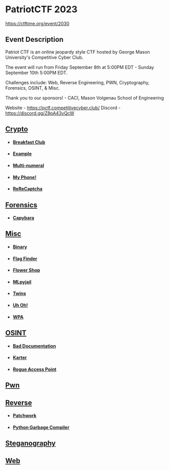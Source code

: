 # PatriotCTF 2023

https://ctftime.org/event/2030

## Event Description

Patriot CTF is an online jeopardy style CTF hosted by George Mason University's Competitive Cyber Club.

The event will run from Friday September 8th at 5:00PM EDT - Sunday September 10th 5:00PM EDT.

Challenges include: Web, Reverse Engineering, PWN, Cryptography, Forensics, OSINT, & Misc.

Thank you to our sponsors! - CACI, Mason Volgenau School of Engineering

Website - https://pctf.competitivecyber.club/
Discord - https://discord.gg/Z8pA43vQcW

## [Crypto](<Crypto>)
 * #### [Breakfast Club](<Crypto/Breakfast Club/>)
 * #### [Example](<Crypto/Example/>)
 * #### [Multi-numeral](<Crypto/Multi-numeral/>)
 * #### [My Phone!](<Crypto/My Phone!/>)
 * #### [ReReCaptcha](<Crypto/ReReCaptcha/>)
## [Forensics](<Forensics>)
 * #### [Capybara](<Forensics/Capybara/>)
## [Misc](<Misc>)
 * #### [Binary](<Misc/Binary/>)
 * #### [Flag Finder](<Misc/Flag Finder/>)
 * #### [Flower Shop](<Misc/Flower Shop/>)
 * #### [MLpyjail](<Misc/MLpyjail/>)
 * #### [Twins](<Misc/Twins/>)
 * #### [Uh Oh!](<Misc/Uh Oh!/>)
 * #### [WPA](<Misc/WPA/>)
## [OSINT](<OSINT>)
 * #### [Bad Documentation](<OSINT/Bad Documentation/>)
 * #### [Karter](<OSINT/Karter/>)
 * #### [Rogue Access Point](<OSINT/Rogue Access Point/>)
## [Pwn](<Pwn>)
## [Reverse](<Reverse>)
 * #### [Patchwork](<Reverse/Patchwork/>)
 * #### [Python Garbage Compiler](<Reverse/Python Garbage Compiler/>)
## [Steganography](<Steganography>)
## [Web](<Web>)
